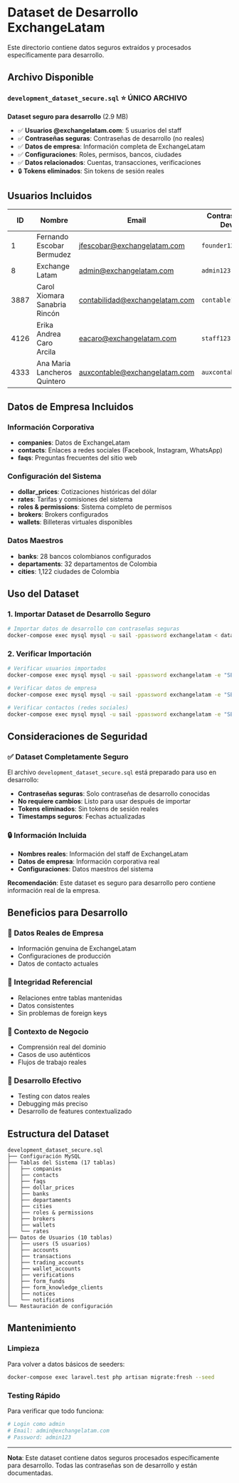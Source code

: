 # Dataset de Desarrollo ExchangeLatam

Este directorio contiene datos seguros extraídos y procesados específicamente para desarrollo.

## Archivo Disponible

### `development_dataset_secure.sql` ⭐ **ÚNICO ARCHIVO**
**Dataset seguro para desarrollo** (2.9 MB)
- ✅ **Usuarios @exchangelatam.com**: 5 usuarios del staff
- ✅ **Contraseñas seguras**: Contraseñas de desarrollo (no reales)
- ✅ **Datos de empresa**: Información completa de ExchangeLatam
- ✅ **Configuraciones**: Roles, permisos, bancos, ciudades
- ✅ **Datos relacionados**: Cuentas, transacciones, verificaciones
- 🔒 **Tokens eliminados**: Sin tokens de sesión reales

## Usuarios Incluidos

| ID | Nombre | Email | Contraseña Dev | Rol |
|---|---|---|---|---|
| 1 | Fernando Escobar Bermudez | jfescobar@exchangelatam.com | `founder123` | Founder |
| 8 | Exchange Latam | admin@exchangelatam.com | `admin123` | Admin |
| 3887 | Carol Xiomara Sanabria Rincón | contabilidad@exchangelatam.com | `contable123` | Contabilidad |
| 4126 | Erika Andrea Caro Arcila | eacaro@exchangelatam.com | `staff123` | Staff |
| 4333 | Ana Maria Lancheros Quintero | auxcontable@exchangelatam.com | `auxcontable123` | Aux. Contable |

## Datos de Empresa Incluidos

### Información Corporativa
- **companies**: Datos de ExchangeLatam
- **contacts**: Enlaces a redes sociales (Facebook, Instagram, WhatsApp)
- **faqs**: Preguntas frecuentes del sitio web

### Configuración del Sistema
- **dollar_prices**: Cotizaciones históricas del dólar
- **rates**: Tarifas y comisiones del sistema
- **roles & permissions**: Sistema completo de permisos
- **brokers**: Brokers configurados
- **wallets**: Billeteras virtuales disponibles

### Datos Maestros
- **banks**: 28 bancos colombianos configurados
- **departaments**: 32 departamentos de Colombia
- **cities**: 1,122 ciudades de Colombia

## Uso del Dataset

### 1. Importar Dataset de Desarrollo Seguro
```bash
# Importar datos de desarrollo con contraseñas seguras
docker-compose exec mysql mysql -u sail -ppassword exchangelatam < database/development_dataset_secure.sql
```

### 2. Verificar Importación
```bash
# Verificar usuarios importados
docker-compose exec mysql mysql -u sail -ppassword exchangelatam -e "SELECT id, first_name, last_name, email FROM users WHERE email LIKE '%@exchangelatam.com%';"

# Verificar datos de empresa
docker-compose exec mysql mysql -u sail -ppassword exchangelatam -e "SELECT name, description FROM companies;"

# Verificar contactos (redes sociales)
docker-compose exec mysql mysql -u sail -ppassword exchangelatam -e "SELECT name, link FROM contacts;"
```

## Consideraciones de Seguridad

### ✅ Dataset Completamente Seguro
El archivo `development_dataset_secure.sql` está preparado para uso en desarrollo:

- **Contraseñas seguras**: Solo contraseñas de desarrollo conocidas
- **No requiere cambios**: Listo para usar después de importar
- **Tokens eliminados**: Sin tokens de sesión reales
- **Timestamps seguros**: Fechas actualizadas

### 🔒 Información Incluida
- **Nombres reales**: Información del staff de ExchangeLatam
- **Datos de empresa**: Información corporativa real
- **Configuraciones**: Datos maestros del sistema

**Recomendación**: Este dataset es seguro para desarrollo pero contiene información real de la empresa.

## Beneficios para Desarrollo

### 🎯 Datos Reales de Empresa
- Información genuina de ExchangeLatam
- Configuraciones de producción
- Datos de contacto actuales

### 🔗 Integridad Referencial
- Relaciones entre tablas mantenidas
- Datos consistentes
- Sin problemas de foreign keys

### 🏢 Contexto de Negocio
- Comprensión real del dominio
- Casos de uso auténticos
- Flujos de trabajo reales

### 🚀 Desarrollo Efectivo
- Testing con datos reales
- Debugging más preciso
- Desarrollo de features contextualizado

## Estructura del Dataset

```
development_dataset_secure.sql
├── Configuración MySQL
├── Tablas del Sistema (17 tablas)
│   ├── companies
│   ├── contacts
│   ├── faqs
│   ├── dollar_prices
│   ├── banks
│   ├── departaments
│   ├── cities
│   ├── roles & permissions
│   ├── brokers
│   ├── wallets
│   └── rates
├── Datos de Usuarios (10 tablas)
│   ├── users (5 usuarios)
│   ├── accounts
│   ├── transactions
│   ├── trading_accounts
│   ├── wallet_accounts
│   ├── verifications
│   ├── form_funds
│   ├── form_knowledge_clients
│   ├── notices
│   └── notifications
└── Restauración de configuración
```

## Mantenimiento

### Limpieza
Para volver a datos básicos de seeders:
```bash
docker-compose exec laravel.test php artisan migrate:fresh --seed
```

### Testing Rápido
Para verificar que todo funciona:
```bash
# Login como admin
# Email: admin@exchangelatam.com
# Password: admin123
```

---

**Nota**: Este dataset contiene datos seguros procesados específicamente para desarrollo. Todas las contraseñas son de desarrollo y están documentadas.